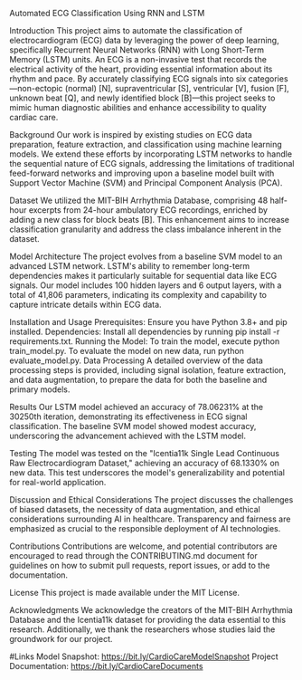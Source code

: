 Automated ECG Classification Using RNN and LSTM

Introduction
This project aims to automate the classification of electrocardiogram (ECG) data by leveraging the power of deep learning, specifically Recurrent Neural Networks (RNN) with Long Short-Term Memory (LSTM) units. An ECG is a non-invasive test that records the electrical activity of the heart, providing essential information about its rhythm and pace. By accurately classifying ECG signals into six categories—non-ectopic (normal) [N], supraventricular [S], ventricular [V], fusion [F], unknown beat [Q], and newly identified block [B]—this project seeks to mimic human diagnostic abilities and enhance accessibility to quality cardiac care.

Background
Our work is inspired by existing studies on ECG data preparation, feature extraction, and classification using machine learning models. We extend these efforts by incorporating LSTM networks to handle the sequential nature of ECG signals, addressing the limitations of traditional feed-forward networks and improving upon a baseline model built with Support Vector Machine (SVM) and Principal Component Analysis (PCA).

Dataset
We utilized the MIT-BIH Arrhythmia Database, comprising 48 half-hour excerpts from 24-hour ambulatory ECG recordings, enriched by adding a new class for block beats [B]. This enhancement aims to increase classification granularity and address the class imbalance inherent in the dataset.

Model Architecture
The project evolves from a baseline SVM model to an advanced LSTM network. LSTM's ability to remember long-term dependencies makes it particularly suitable for sequential data like ECG signals. Our model includes 100 hidden layers and 6 output layers, with a total of 41,806 parameters, indicating its complexity and capability to capture intricate details within ECG data.

Installation and Usage
Prerequisites: Ensure you have Python 3.8+ and pip installed.
Dependencies: Install all dependencies by running pip install -r requirements.txt.
Running the Model: To train the model, execute python train_model.py. To evaluate the model on new data, run python evaluate_model.py.
Data Processing
A detailed overview of the data processing steps is provided, including signal isolation, feature extraction, and data augmentation, to prepare the data for both the baseline and primary models.

Results
Our LSTM model achieved an accuracy of 78.06231% at the 30250th iteration, demonstrating its effectiveness in ECG signal classification. The baseline SVM model showed modest accuracy, underscoring the advancement achieved with the LSTM model.

Testing
The model was tested on the "Icentia11k Single Lead Continuous Raw Electrocardiogram Dataset," achieving an accuracy of 68.1330% on new data. This test underscores the model's generalizability and potential for real-world application.

Discussion and Ethical Considerations
The project discusses the challenges of biased datasets, the necessity of data augmentation, and ethical considerations surrounding AI in healthcare. Transparency and fairness are emphasized as crucial to the responsible deployment of AI technologies.

Contributions
Contributions are welcome, and potential contributors are encouraged to read through the CONTRIBUTING.md document for guidelines on how to submit pull requests, report issues, or add to the documentation.

License
This project is made available under the MIT License.

Acknowledgments
We acknowledge the creators of the MIT-BIH Arrhythmia Database and the Icentia11k dataset for providing the data essential to this research. Additionally, we thank the researchers whose studies laid the groundwork for our project.

#Links
Model Snapshot: https://bit.ly/CardioCareModelSnapshot
Project Documentation: https://bit.ly/CardioCareDocuments
